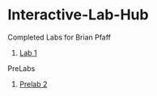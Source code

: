 # Interactive-Lab-Hub

Completed Labs for Brian Pfaff

<!--- 1. [John Q's Lab 1](//github.com/johnqstudent/idd-fa18-lab1)
2. [John Q's Lab 2](//github.com/johnqstudent/idd-fa18-lab2) --->

1. [Lab 1](//https://github.com/bripfaff/IDD-Fa18-Lab1/blob/master/README.md)


PreLabs

1. [Prelab 2](//https://github.com/bripfaff/IDD-fa18-Prelab2/blob/master/README.md)

